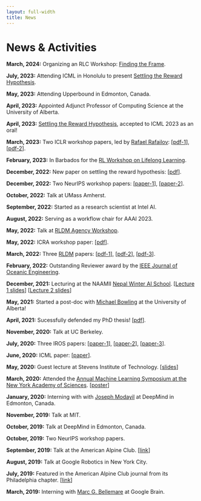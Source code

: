 ```yaml
---
layout: full-width
title: News
---
```


# News & Activities
**March, 2024:** Organizing an RLC Workshop: [Finding the Frame](https://sites.google.com/view/findingtheframe/). 

**July, 2023:** Attending ICML in Honolulu to present [Settling the Reward Hypothesis](https://openreview.net/pdf?id=GtoeseQjtY). 

**May, 2023:** Attending Upperbound in Edmonton, Canada. 

**April, 2023:** Appointed Adjunct Professor of Computing Science at the University of Alberta. 

**April, 2023:** [Settling the Reward Hypothesis](https://openreview.net/pdf?id=GtoeseQjtY), accepted to ICML 2023 as an oral!

**March, 2023:** Two ICLR workshop papers, led by [Rafael Rafailov](https://rmrafailov.github.io): [[pdf-1](https://openreview.net/pdf?id=cH8XVu9hUV)], [[pdf-2](https://openreview.net/pdf?id=QPajRB7ISyB)].

**February, 2023:** In Barbados for the [RL Workshop on Lifelong Learning](https://barbados2023.rl-community.org).

**December, 2022:** New paper on settling the reward hypothesis: [[pdf](https://arxiv.org/pdf/2212.10420.pdf)].

**December, 2022:** Two NeurIPS workshop papers: [[paper-1](https://openreview.net/forum?id=uR7ePjeB6z&referrer=%5Bthe%20profile%20of%20John%20D%20Martin%5D(%2Fprofile%3Fid%3D~John_D_Martin1))], [[paper-2](/assets/papers/2022_rldm_frogs_eye.pdf)].

**October, 2022:** Talk at UMass Amherst.

**September, 2022:** Started as a research scientist at Intel AI.

**August, 2022:** Serving as a workflow chair for AAAI 2023.

**May, 2022:** Talk at [RLDM Agency Workshop](https://sites.google.com/view/rl-as-agency/).

**May, 2022:** ICRA workshop paper: [[pdf](/assets/papers/2022_icra_workshop_srn.pdf)]. 

**March, 2022:** Three [RLDM](https://rldm.org) papers: [[pdf-1](/assets/papers/2022_rldm_agency_workshop.pdf)], [[pdf-2](https://arxiv.org/pdf/2205.10736.pdf)], [[pdf-3](/assets/papers/2022_rldm_frogs_eye.pdf)].

**February, 2022:** Outstanding Reviewer award by the [IEEE Journal of Oceanic Engineering](https://ieeeoes.org/publications/ieee-journal-of-oceanic-engineering/).

**December, 2021:** Lecturing at the NAAMII [Nepal Winter AI School](https://nepalschool.naamii.com.np). [[Lecture 1 slides](/assets/slides/2021-naamii-lec1.pdf)] [[Lecture 2 slides](/assets/slides/2021-naamii-lec2.pdf)]

**May, 2021:** Started a post-doc with [Michael Bowling](http://webdocs.cs.ualberta.ca/~bowling/index.html) at the University of Alberta!

**April, 2021:** Sucessfully defended my PhD thesis! [[pdf](/assets/papers/2021_dissertation.pdf)].

**November, 2020:** Talk at UC Berkeley.

**July, 2020:** Three IROS papers: [[paper-1](https://arxiv.org/abs/2008.00504)], [[paper-2](https://arxiv.org/abs/2007.12640)], [[paper-3](https://arxiv.org/abs/2007.10407)].

**June, 2020:** ICML paper: [[paper](https://arxiv.org/abs/1905.07318)].

**May, 2020:** Guest lecture at Stevens Institute of Technology. [[slides](/assets/slides/2020-advanced_robotics_lecture.pdf)]

**March, 2020:** Attended the [Annual Machine Learning Symposium at the New York Academy of Sciences](https://www.nyas.org/events/2020/14th-annual-machine-learning-symposium/). [[poster](/assets/posters/2020-martin_etal-poster.pdf)]

**January, 2020:** Interning with with [Joseph Modayil](https://scholar.google.com/citations?user=G3pvUNEAAAAJ&hl=en) at DeepMind in Edmonton, Canada.

**November, 2019:** Talk at MIT. 

**October, 2019:** Talk at DeepMind in Edmonton, Canada.

**October, 2019:** Two NeurIPS workshop papers.
   
**September, 2019:** Talk at the American Alpine Club. [[link](https://www.phillychapter-aac.org/journal/2019/9/06/john)]

**August, 2019:** Talk at Google Robotics in New York City.

**July, 2019:** Featured in the American Alpine Club journal from its Philadelphia chapter. [[link](https://www.phillychapter-aac.org/journal/2019/6/29/mentoring-program-spotlight-john-martin)] 

**March, 2019:** Interning with [Marc G. Bellemare](https://scholar.google.com/citations?user=uyYPun0AAAAJ&hl=en#) at Google Brain.

